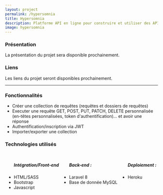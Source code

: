 ```yaml
---
layout: project
permalink: /hypersomnia
title: Hypersomnia
description: Platforme API en ligne pour construire et utiliser des API.
image: hypersomnia
---
```


<h3>Présentation</h3>

<p> La présentation du projet sera disponible prochainement.</p>

<h3>Liens</h3>
<p> Les liens du projet seront disponibles prochainement.</p>
<!-- <p>Lien du code source de ce projet: <a href="https://github.com/AlexandreRavichandran/Hypersomnia" target="_blank" class="icon brands fa-github"><span class="label">Github</span></a></p>  
<p>Lien du projet: <a href="https://hypersomnia.herokuapp.com" target="_blank" class="icon brands"><i style="font-size:30px" class="fas fa-rocket"></i></a></p> -->
<hr />
<h3> Fonctionnalités </h3>

<ul>
    <li>Créer une collection de requêtes (requêtes et dossiers de requêtes)</li>
    <li>Executer une requête GET, POST, PUT, PATCH, DELETE personnalisée (en-têtes personnalisées, token d'authentification)... et avoir une réponse</li>
    <li>Authentification/inscription via JWT</li>
    <li>Importer/exporter une collection</li>
</ul>

<h3> Technologies utilisés </h3>
<div style="display:flex;justify-content:space-around;flex-wrap:wrap;">
    <ul>
        <h5>Intégration/Front-end</h5>
        <li>HTML/SASS</li>
        <li>Bootstrap</li>
        <li>Javascript</li>
    </ul>
    <ul>
        <h5>Back-end :</h5>
        <li>Laravel 8</li>
        <li>Base de donnée MySQL</li>
    </ul>
    <ul>
        <h5>Deploiement :</h5>
        <li>Heroku</li>
    </ul>
</div>